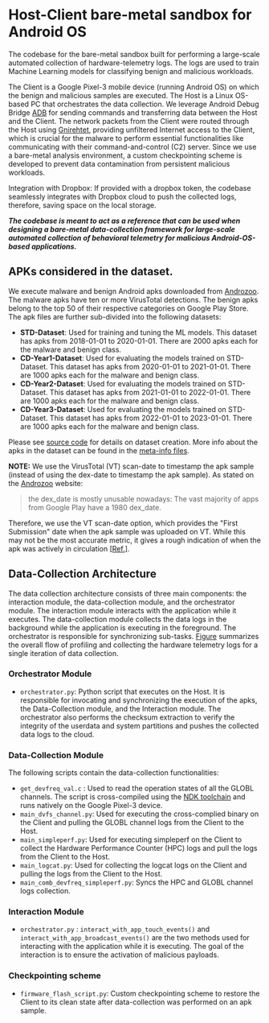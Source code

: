 # Host-Client bare-metal sandbox for Android OS 
The codebase for the bare-metal sandbox built for performing a large-scale automated collection of hardware-telemetry logs. The logs are used to train Machine Learning models for classifying benign and malicious workloads.

The Client is a Google Pixel-3 mobile device (running Android OS) on which the benign and malicious samples are executed. The Host is a Linux OS-based PC that orchestrates the data collection. We leverage Android Debug Bridge [ADB](https://developer.android.com/studio/command-line/adb) for sending commands and transferring data between the Host and the Client. The network packets from the Client were routed through the Host using [Gnirehtet](https://github.com/Genymobile/gnirehtet), providing unfiltered Internet access to the Client, which is crucial for the malware to perform essential functionalities like communicating with their command-and-control (C2) server. Since we use a bare-metal analysis environment, a custom checkpointing scheme is developed to prevent data contamination from persistent malicious workloads.

Integration with Dropbox: If provided with a dropbox token, the codebase seamlessly integrates with Dropbox cloud to push the collected logs, therefore, saving space on the local storage.

***The codebase is meant to act as a reference that can be used when designing a bare-metal data-collection framework for large-scale automated collection of behavioral telemetry for malicious Android-OS-based applications.***

## APKs considered in the dataset.
We execute malware and benign Android apks downloaded from [Androzoo](https://androzoo.uni.lu). The malware apks have ten or more VirusTotal detections. The benign apks belong to the top 50 of their respective categories on Google Play Store. The apk files are further sub-divided into the following datasets:
- **STD-Dataset**: Used for training and tuning the ML models. This dataset has apks from 2018-01-01 to 2020-01-01. There are 2000 apks each for the malware and benign class.
- **CD-Year1-Dataset**: Used for evaluating the models trained on STD-Dataset. This dataset has apks from 2020-01-01 to 2021-01-01. There are 1000 apks each for the malware and benign class.
- **CD-Year2-Dataset**: Used for evaluating the models trained on STD-Dataset. This dataset has apks from 2021-01-01 to 2022-01-01. There are 1000 apks each for the malware and benign class.
- **CD-Year3-Dataset**: Used for evaluating the models trained on STD-Dataset. This dataset has apks from 2022-01-01 to 2023-01-01. There are 1000 apks each for the malware and benign class.

Please see [source code](/baremetal_data_collection_framework/androzoo/download_apk.py) for details on dataset creation. More info about the apks in the dataset can be found in the [meta-info files](/baremetal_data_collection_framework/androzoo/metainfo).

**NOTE:** We use the VirusTotal (VT) scan-date to timestamp the apk sample (instead of using the dex-date to timestamp the apk sample). As stated on the [Androzoo](https://androzoo.uni.lu) website:
> the dex_date is mostly unusable nowadays: The vast majority of apps from Google Play have a 1980 dex_date. 

Therefore, we use the VT scan-date option, which provides the "First Submission" date when the apk sample was uploaded on VT. While this may not be the most accurate metric, it gives a rough indication of when the apk was actively in circulation [[Ref.]](https://www.sciencedirect.com/science/article/pii/S0957417422005863#!). 

## Data-Collection Architecture
The data collection architecture consists of three main components: the interaction module, the data-collection module, and the orchestrator module. The interaction module interacts with the application while it executes. The data-collection module collects the data logs in the background while the application is executing in the foreground. The orchestrator is responsible for synchronizing sub-tasks. [Figure](/baremetal_data_collection_framework/data-collection-flowchart-cropped.pdf) summarizes the overall flow of profiling and collecting the hardware telemetry logs for a single iteration of data collection.

### Orchestrator Module
- `orchestrator.py`: Python script that executes on the Host. It is responsible for invocating and synchronizing the execution of the apks, the Data-Collection module, and the Interaction module. The orchestrator also performs the checksum extraction to verify the integrity of the userdata and system partitions and pushes the collected data logs to the cloud.
### Data-Collection Module
The following scripts contain the data-collection functionalities:
- `get_devfreq_val.c` : Used to read the operation states of all the GLOBL channels. The script is cross-compiled using the [NDK toolchain](https://developer.android.com/ndk/guides/other_build_systems) and runs natively on the Google Pixel-3 device.
- `main_dvfs_channel.py`: Used for executing the cross-complied binary on the Client and pulling the GLOBL channel logs from the Client to the Host.
- `main_simpleperf.py`: Used for executing simpleperf on the Client to collect the Hardware Performance Counter (HPC) logs and pull the logs from the Client to the Host.
- `main_logcat.py`: Used for collecting the logcat logs on the Client and pulling the logs from the Client to the Host.
- `main_comb_devfreq_simpleperf.py`: Syncs the HPC and GLOBL channel logs collection.
### Interaction Module
- `orchestrator.py` : `interact_with_app_touch_events()` and `interact_with_app_broadcast_events()` are the two methods used for interacting with the application while it is executing. The goal of the interaction is to ensure the activation of malicious payloads.
### Checkpointing scheme
- `firmware_flash_script.py`: Custom checkpointing scheme to restore the Client to its clean state after data-collection was performed on an apk sample.





